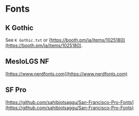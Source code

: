 # Fonts

## K Gothic

See `K Gothic.txt` or [https://booth.pm/ja/items/1025180](https://booth.pm/ja/items/1025180).

## MesloLGS NF

[https://www.nerdfonts.com](https://www.nerdfonts.com)

## SF Pro

[https://github.com/sahibjotsaggu/San-Francisco-Pro-Fonts](https://github.com/sahibjotsaggu/San-Francisco-Pro-Fonts)